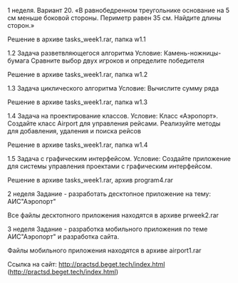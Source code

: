 1 неделя. Вариант 20. «В равнобедренном треугольнике основание на 5 см меньше боковой стороны. Периметр равен 35 см. Найдите длины сторон.»

Решение в архиве tasks_week1.rar, папка w1.1

1.2 Задача разветвляющегося алгоритма Условие: Камень-ножницы-бумага
Сравните выбор двух игроков и определите победителя

Решение в архиве tasks_week1.rar, папка w1.2

1.3 Задача циклического алгоритма Условие:
Вычислите сумму ряда

Решение в архиве tasks_week1.rar, папка w1.3

1.4 Задача на проектирование классов. Условие: Класс «Аэропорт». Создайте класс Airport для управления рейсами. Реализуйте методы для добавления, удаления и поиска рейсов

Решение в архиве tasks_week1.rar, папка w1.4

1.5 Задача с графическим интерфейсом. Условие: Создайте приложение для системы управления проектами с графическим интерфейсом. 


Решение в архиве tasks_week1.rar, архив program4.rar

2 неделя Задание - разработать десктопное приложение на тему: АИС"Аэропорт"

Все файлы десктопного приложения находятся в архиве prweek2.rar

3 неделя Задание - разработка мобильного приложения по теме АИС"Аэропорт" и разработка сайта.

Файлы мобильного приложения находятся в архиве airport1.rar

Ссылка на сайт: http://practsd.beget.tech/index.html (http://practsd.beget.tech/index.html)
